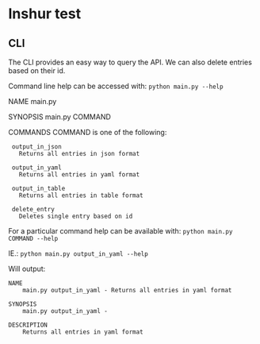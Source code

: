 # Inshur test

## CLI

The CLI  provides an easy way to query the API. We can also delete entries based on their id.

Command line help can be accessed with: `python main.py --help`

NAME
    main.py

SYNOPSIS
    main.py COMMAND

COMMANDS
    COMMAND is one of the following:

     output_in_json
       Returns all entries in json format

     output_in_yaml
       Returns all entries in yaml format

     output_in_table
       Returns all entries in table format

     delete_entry
       Deletes single entry based on id

For a particular command help can be available with:
`python main.py COMMAND --help`

IE.:
`python main.py output_in_yaml --help`

Will output:
```
NAME
    main.py output_in_yaml - Returns all entries in yaml format

SYNOPSIS
    main.py output_in_yaml -

DESCRIPTION
    Returns all entries in yaml format
```
